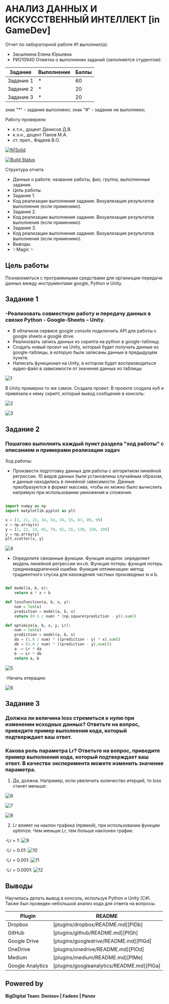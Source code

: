 # АНАЛИЗ ДАННЫХ И ИСКУССТВЕННЫЙ ИНТЕЛЛЕКТ [in GameDev]
Отчет по лабораторной работе #1 выполнил(а):
- Засыпкина Елена Юрьевна
- РИ210940
Отметка о выполнении заданий (заполняется студентом):

| Задание | Выполнение | Баллы |
| ------ | ------ | ------ |
| Задание 1 | * | 60 |
| Задание 2 | * | 20 |
| Задание 3 | * | 20 |

знак "*" - задание выполнено; знак "#" - задание не выполнено;

Работу проверили:
- к.т.н., доцент Денисов Д.В.
- к.э.н., доцент Панов М.А.
- ст. преп., Фадеев В.О.

[![N|Solid](https://cldup.com/dTxpPi9lDf.thumb.png)](https://nodesource.com/products/nsolid)

[![Build Status](https://travis-ci.org/joemccann/dillinger.svg?branch=master)](https://travis-ci.org/joemccann/dillinger)

Структура отчета

- Данные о работе: название работы, фио, группа, выполненные задания.
- Цель работы.
- Задание 1.
- Код реализации выполнения задания. Визуализация результатов выполнения (если применимо).
- Задание 2.
- Код реализации выполнения задания. Визуализация результатов выполнения (если применимо).
- Задание 3.
- Код реализации выполнения задания. Визуализация результатов выполнения (если применимо).
- Выводы.
- ✨Magic ✨

## Цель работы
Познакомиться с программными средствами для организции передачи данных между инструментами google, Python и Unity.

## Задание 1
### -Реализовать совместную работу и передачу данных в связке Python - Google-Sheets – Unity.
- В облачном сервисе google console подключить API для работы с google sheets и google drive.
- Реализовать запись данных из скрипта на python в google-таблицу.
- Создать новый проект на Unity, который будет получать данные из google-таблицы, в которую были записаны данные в предыдущем пункте.
- Написать функционал на Unity, в котором будет воспризводиться аудио-файл в зависимости от значения данных из таблицы.


![1](https://user-images.githubusercontent.com/102030455/191915927-ef3f27a3-0bfb-4d6f-b19f-6a0ca4f79613.jpg)

В Unity примерно то же самое. Создала проект. В проекте создала куб и привязала к нему скрипт, который вывод сообщение в консоль: 

![2](https://user-images.githubusercontent.com/102030455/191921564-42d7977f-dcea-4d33-89af-73307954b88d.jpg)

![3](https://user-images.githubusercontent.com/102030455/191921586-11f19607-2e9d-41a8-b14f-989d2d7b0684.jpg)

## Задание 2
### Пошагово выполнить каждый пункт раздела "ход работы" с описанием и примерами реализации задач
Ход работы:
- Произвести подготовку данных для работы с алгоритмом линейной регрессии. 10 видов данных были установлены случайным образом, и данные находились в линейной зависимости. Данные преобразуются в формат массива, чтобы их можно было вычислить напрямую при использовании умножения и сложения.

```py

import numpy as np
import matplotlib.pyplot as plt

x = [3, 21, 22, 34, 54, 34, 55, 67, 89, 99]
x = np.array(x)
y = [2, 22, 24, 65, 79, 82, 55, 130, 150, 199]
y = np.array(y)
plt.scatter(x, y)

```

![4](https://user-images.githubusercontent.com/102030455/192087815-1950eac2-d3f0-4d2b-9a5b-16cc50a6a015.jpg)


- Определите связанные функции. Функция модели: определяет модель линейной регрессии wx+b. Функция потерь: функция потерь среднеквадратичной ошибки. Функция оптимизации: метод градиентного спуска для нахождения частных производных w и b.

```py

def model(a, b, x):
    return a * x + b

def lossFunction(a, b, x, y):
    num = len(x)
    prediction = model(a, b, x)
    return (0.5 / num) * (np.square(prediction - y)).sum()

def optimize(a, b, x, y, Lr):
    num = len(x)
    prediction = model(a, b, x)
    da = (1.0 / num) * ((prediction - y) * x).sum()
    db = (1.0 / num) * ((prediction - y).sum())
    a -= Lr * da
    b -= Lr * db
    return a, b

```

![5](https://user-images.githubusercontent.com/102030455/192087856-c5200bc3-5d63-41f6-9a8c-8d7d5c7f8667.jpg)

-Начать итерацию

![6](https://user-images.githubusercontent.com/102030455/192089334-ae88fb99-e85e-4913-808d-2bf459ea597c.jpg)


## Задание 3
### Должна ли величина loss стремиться к нулю при изменении исходных данных? Ответьте на вопрос, приведите пример выполнения кода, который подтверждает ваш ответ.
### Какова роль параметра Lr? Ответьте на вопрос, приведите пример выполнения кода, который подтверждает ваш ответ. В качестве эксперимента можете изменить значение параметра.

1) Да, должна. Например, если увеличить количество итерций, то loss станет меньше:

![6](https://user-images.githubusercontent.com/102030455/192090382-608f0be0-3799-4331-a90d-2afc6a92509f.jpg)

![7](https://user-images.githubusercontent.com/102030455/192090388-69fc8094-d071-46b3-b49d-38a061078730.jpg)

![8](https://user-images.githubusercontent.com/102030455/192090419-3adbcc6d-a93c-4fc8-ac75-9eca66fc5b98.jpg)

2) Lr влияет на наклон графика (прямой), при использовании функции optimize. Чем меньше Lr, тем больше наклонен график:

-Lr = 1:
![9](https://user-images.githubusercontent.com/102030455/192091651-ee625ae7-d521-4b87-8ba5-f7897e56e782.jpg)

-Lr = 0.01:
![10](https://user-images.githubusercontent.com/102030455/192091656-a8b0ee71-0d9b-404a-960b-e05c0b337675.jpg)

-Lr = 0.001:
![11](https://user-images.githubusercontent.com/102030455/192091658-79e191e6-28d5-4694-90f1-d0df5d23ee7d.jpg)

-Lr = 0.0001:
![12](https://user-images.githubusercontent.com/102030455/192091660-bbb961b6-52be-4664-98f3-9c3f79d0def1.jpg)



## Выводы

Научилась делать вывод в консоль, используя Python и Unity (C#). Также был проведен небольшой анализ кода для ответа на вопросы.

| Plugin | README |
| ------ | ------ |
| Dropbox | [plugins/dropbox/README.md][PlDb] |
| GitHub | [plugins/github/README.md][PlGh] |
| Google Drive | [plugins/googledrive/README.md][PlGd] |
| OneDrive | [plugins/onedrive/README.md][PlOd] |
| Medium | [plugins/medium/README.md][PlMe] |
| Google Analytics | [plugins/googleanalytics/README.md][PlGa] |

## Powered by

**BigDigital Team: Denisov | Fadeev | Panov**

